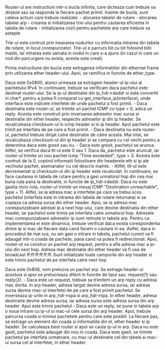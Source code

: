 Router-ul are instructiuni intr-o bucla infinita, care dicteaza cum trebuie sa dirijeze sau sa raspunda la fiecare pachet primit.
Inainte de bucla, sunt cateva actiuni care trebuie realizate:
    - alocarea tabelei de rutare
    - alocarea tabelei arp
    - crearea si initializarea trie-ului pentru cautarea eficienta in tabela de rutare
    - initializarea cozii pentru pachetele arp care trebuie sa astepte

Trie-ul este contruit prin inserarea nodurilor cu informatia intrarea din tabela de rutare, in locul corespunzator. Trie-ul e parcurs bit cu bit folosind bitii mastii, iar intrarea este salvata in nodul in care s-a ajuns (in cazul in care un nod din parcurgere nu exista, acesta este creat).

Prima instructiune din bucla este extragerea informatiilor din ethernet frame prin utilizarea ether header-ului. Apoi, se ramifica in functie de ether_type.

Daca este 0x0800, atunci urmeaza sa extragem header-ul ip-ului al pachetului IPv4. In continuare, trebuie sa verificam daca pachetul este destinat router-ului. Se ia ip-ul destinatie din ip_hdr->daddr si este convertit in char*, pentru a putea fi comparat cu get_interface_ip(interface), unde interface este indicele interfetei de unde pachetul a fost primit.
    -  Daca destinatia este router-ul, se trimite un pachet ICMP cu type = 0, adica un reply. Acesta este construit prin inversarea adreselor mac sursa si destinatie din ether header, respectiv adreselor ip din ip header. Se recalculeaza checksum-ul in icmp header si in ip header. Apoi pachetul este trimit pe interfata de pe care a fost primit.
    - Daca destinatia nu este router-ul, pachetul trebuie dirijat catre destinatie de catre acesta. Mai intai, se recalculeaza checksum-ul din ip header si se compara cu cel vechi pentru a determina daca este gresit sau nu.
        - Daca este gresit, pachetul se arunca.  Altfel, se verifica daca ttl-ul este 0 sau 1. Daca da, pachetul este aruncat, iar router-ul trimite un nou pachet icmp "Time exceeded", type = 3. Acesta este contruit de la 0, copiind informatii folositoare din headerele eth si ip ale vechiului pachet, asemanator cu cel descris inainte.
        - Altfel, ttl-ul este decrementat si checksum-ul din ip header este recalculat.
    In continuare, se face cautarea in tabela de rutare pentru a gasi urmatorul hop din cea mai buna ruta pana la destinatie, in functie de ip_hdr->daddr. Daca nu este gasita nicio ruta, router-ul trimite un mesaj ICMP "Destination unreachable", type = 11. Altfel, se ia adresa mac a interfetei pe care va trebui scos pachetul (interfata este in intrarea din tabela de rutare returnata) si se copiaza ca adresa sursa din ether header. Apoi, se ia adresa mac corespunzatoare adresei ip a next hop-ului, care devine destinatia din ether header, iar pachetul este trimis pe interfata catre urmatorul hop.
    Adresele mac corespunzatoare adreselor ip sunt retinute in tabela arp. Pentru ca implementarea ei este dinamica, trebuie verificat daca exista corespondenta dintre ip si mac de fiecare data cand facem o cautare in ea. Astfel, daca in procedeul de mai sus, nu am gasi o intrare in tabela, pachetul curent va fi adaugat intr-o coada de pachete, pana cand va putea fi redirectionat. Apoi, router-ul va construi un pachet arp request, pentru a afla adresa mac a ip-ului din next hop. Adresa mac destinatie din ether header va fi cea de broadcast ff:ff:ff:ff:ff:ff. Sunt initializate toate campurile din arp header si este trimis pachetul de pe interfata catre next hop.


Daca este 0x806, vom prelucra un pachet arp. Se extrage header-ul acestuia si apoi se prelucreaza diferit in functie de tipul sau: request(1) sau reply(2).
    - Daca este un request, trebuie sa trimitem un arp reply cu adresa mac dorita. In arp header, adresa target devine adresa sursa, iar adresa sursa devine mac-ul interfetei de pe care a fost primit pachetul. Se inverseaza ip-urile in arp_hdr->spa si arp_hdr->tpa. In ether header, adresa destinatie devine adresa sursa, iar adresa sursa este adresa sursa din arp header. Apoi este trimis pachetul
    - Daca este un reply, se pune in tabela arp o noua intrare cu ip-ul si mac-ul cele sursa din arp header. Apoi, trebuie parcursa coada si trimise pachetele pentru care este posibil. La fiecare pas, se extrage un element din coada si informatiile din el, ether header si ip header. Se calculeaza best router si apoi se cauta ip-ul in arp. Daca nu este gasit, pachetul este adaugat din nou in coada. Daca este gasit, se trimite pachetul pe interfata urmatoare, cu mac-ul destinatie cel din tabela si mac-ul sursa cel al interfetei, in ether header.
